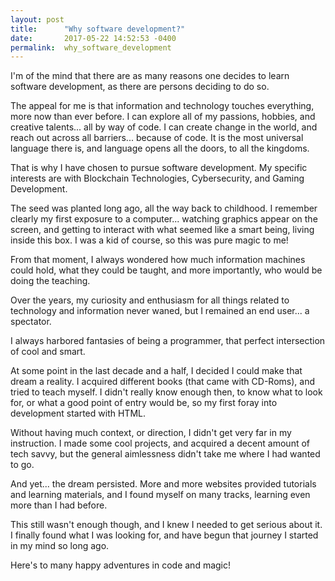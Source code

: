 ```yaml
---
layout: post
title:      "Why software development?"
date:       2017-05-22 14:52:53 -0400
permalink:  why_software_development
---
```



I'm of the mind that there are as many reasons one decides to learn software development, as there are persons deciding to do so. 

The appeal for me is that information and technology touches everything, more now than ever before. I can explore all of my passions, hobbies, and creative talents... all by way of code. I can create change in the world, and reach out across all barriers... because of code. It is the most universal language there is, and language opens all the doors, to all the kingdoms.

That is why I have chosen to pursue software development. My specific interests are with Blockchain Technologies, Cybersecurity, and Gaming Development.

The seed was planted long ago, all the way back to childhood. I remember clearly my first exposure to a computer... watching graphics appear on the screen, and getting to interact with what seemed like a smart being, living inside this box. I was a kid of course, so this was pure magic to me!

From that moment, I always wondered how much information machines could hold, what they could be taught, and more importantly, who would be doing the teaching. 

Over the years, my curiosity and enthusiasm for all things related to technology and information never waned, but I remained an end user... a spectator. 

I always harbored fantasies of being a programmer, that perfect intersection of cool and smart.

At some point in the last decade and a half, I decided I could make that dream a reality. I acquired different books (that came with CD-Roms), and tried to teach myself. I didn't really know enough then, to know what to look for, or what a good point of entry would be, so my first foray into development started with HTML. 

Without having much context, or direction, I didn't get very far in my instruction. I made some cool projects, and acquired a decent amount of tech savvy, but the general aimlessness didn't take me where I had wanted to go. 

And yet... the dream persisted. More and more websites provided tutorials and learning materials, and I found myself on many tracks, learning even more than I had before.

This still wasn't enough though, and I knew I needed to get serious about it. I finally found what I was looking for, and have begun that journey I started in my mind so long ago.

Here's to many happy adventures in code and magic!
